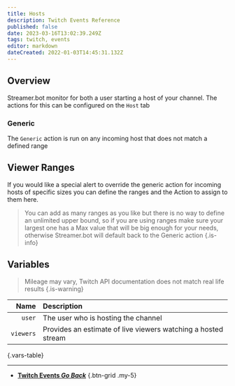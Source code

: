 ```yaml
---
title: Hosts
description: Twitch Events Reference
published: false
date: 2023-03-16T13:02:39.249Z
tags: twitch, events
editor: markdown
dateCreated: 2022-01-03T14:45:31.132Z
---
```


## Overview
Streamer.bot monitor for both a user starting a host of your channel. The actions for this can be configured on the `Host` tab

### Generic
The `Generic` action is run on any incoming host that does not match a defined range

## Viewer Ranges
If you would like a special alert to override the generic action for incoming hosts of specific sizes you can define the ranges and the Action to assign to them here.
> 
> You can add as many ranges as you like but there is no way to define an unlimited upper bound, so if you are using ranges make sure your largest one has a Max value that will be big enough for your needs, otherwise Streamer.bot will default back to the Generic action
{.is-info}


## Variables
> Mileage may vary, Twitch API documentation does not match real life results
{.is-warning}

Name | Description
----:|:------------
`user` | The user who is hosting the channel
`viewers` | Provides an estimate of live viewers watching a hosted stream
{.vars-table}

---

- [<i class="mdi mdi-chevron-left"></i>**Twitch Events *Go Back***](/Platforms/Twitch/Events)
{.btn-grid .my-5}